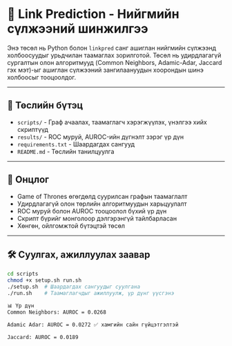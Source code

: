 # 🔗 Link Prediction - Нийгмийн сүлжээний шинжилгээ

Энэ төсөл нь Python болон `linkpred` санг ашиглан нийгмийн сүлжээнд холбоосуудыг урьдчилан таамаглах зорилготой. Төсөл нь удирдлагагүй сургалтын олон алгоритмууд (Common Neighbors, Adamic-Adar, Jaccard гэх мэт)-ыг ашиглан сүлжээний зангилаануудын хоорондын шинэ холбоосыг тооцоолдог.

---

## 📁 Төслийн бүтэц

- `scripts/` - Граф ачаалах, таамаглагч хэрэгжүүлэх, үнэлгээ хийх скриптүүд
- `results/` - ROC муруй, AUROC-ийн дүгнэлт зэрэг үр дүн
- `requirements.txt` - Шаардагдах сангууд
- `README.md` - Төслийн танилцуулга

---

## 🚀 Онцлог

- Game of Thrones өгөгдөлд суурилсан графын таамаглалт
- Удирдлагагүй олон төрлийн алгоритмуудын харьцуулалт
- ROC муруй болон AUROC тооцоолол бүхий үр дүн
- Скрипт бүрийг монголоор дэлгэрэнгүй тайлбарласан
- Хөнгөн, ойлгомжтой бүтэцтэй төсөл

---

## 🛠 Суулгах, ажиллуулах заавар

```bash
cd scripts
chmod +x setup.sh run.sh
./setup.sh  # Шаардагдах сангуудыг суулгана
./run.sh    # Таамаглагчдыг ажиллуулж, үр дүнг үүсгэнэ

📊 Үр дүн
Common Neighbors: AUROC = 0.0268

Adamic Adar: AUROC = 0.0272 ✅ хамгийн сайн гүйцэтгэлтэй

Jaccard: AUROC = 0.0189
